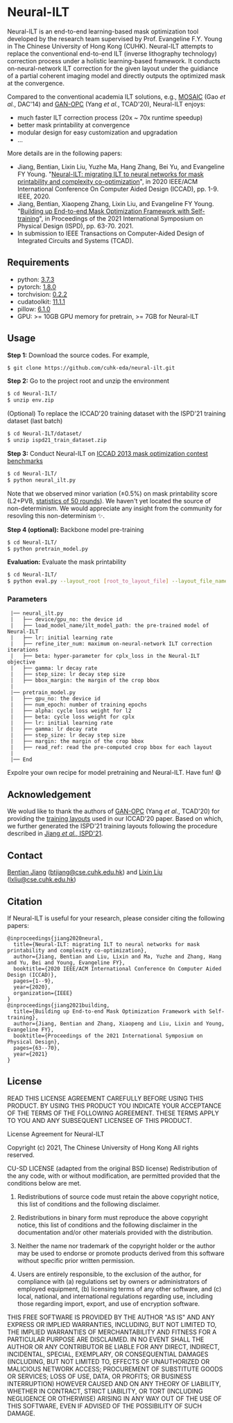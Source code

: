 # Neural-ILT
Neural-ILT is an end-to-end learning-based mask optimization tool developed by the research team supervised by Prof. Evangeline F.Y. Young in The Chinese University of Hong Kong (CUHK). Neural-ILT attempts to replace the conventional end-to-end ILT (inverse lithography technology) correction process under a holistic learning-based framework. It conducts on-neural-network ILT correction for the given layout under the guidiance of a partial coherent imaging model and directly outputs the optimized mask at the convergence.

Compared to the conventional academia ILT solutions, e.g., [MOSAIC](https://ieeexplore.ieee.org/document/6881379) (Gao *et al.*, DAC'14) and [GAN-OPC](https://ieeexplore.ieee.org/document/8465816) (Yang *et al.*, TCAD'20), Neural-ILT enjoys:
- much faster ILT correction process (20x ~ 70x runtime speedup)
- better mask printability at convergence
- modular design for easy customization and upgradation
- ...

More details are in the following papers:
* Jiang, Bentian, Lixin Liu, Yuzhe Ma, Hang Zhang, Bei Yu, and Evangeline FY Young. "[Neural-ILT: migrating ILT to neural networks for mask printability and complexity co-optimization](https://ieeexplore.ieee.org/abstract/document/9256592)", in 2020 IEEE/ACM International Conference On Computer Aided Design (ICCAD), pp. 1-9. IEEE, 2020.
* Jiang, Bentian, Xiaopeng Zhang, Lixin Liu, and Evangeline FY Young. "[Building up End-to-end Mask Optimization Framework with Self-training](https://dl.acm.org/doi/abs/10.1145/3439706.3447050)", in Proceedings of the 2021 International Symposium on Physical Design (ISPD), pp. 63-70. 2021.
* In submission to IEEE Transactions on Computer-Aided Design of Integrated Circuits and Systems (TCAD).

## Requirements
-   python: [3.7.3](https://www.python.org/downloads/)
-   pytorch: [1.8.0](https://pytorch.org/)
-   torchvision: [0.2.2](https://pytorch.org/)
-   cudatoolkit: [11.1.1](https://developer.nvidia.com/cuda-toolkit)
-   pillow: [6.1.0](https://pypi.org/project/Pillow/)
-   GPU: >= 10GB GPU memory for pretrain, >= 7GB for Neural-ILT

## Usage
**Step 1:** Download the source codes. For example,
~~~bash
$ git clone https://github.com/cuhk-eda/neural-ilt.git
~~~

**Step 2:** Go to the project root and unzip the environment
~~~bash
$ cd Neural-ILT/
$ unzip env.zip
~~~
(Optional) To replace the ICCAD'20 training dataset with the ISPD'21 training dataset (last batch)
~~~bash
$ cd Neural-ILT/dataset/
$ unzip ispd21_train_dataset.zip
~~~

**Step 3:** Conduct Neural-ILT on [ICCAD 2013 mask optimization contest benchmarks](https://ieeexplore.ieee.org/document/6691131)
~~~bash
$ cd Neural-ILT/
$ python neural_ilt.py
~~~
Note that we observed minor variation (±0.5%) on mask printability score (L2+PVB, [statistics of 50 rounds](./stat/variation_test_neural_ilt.xlsx)). We haven't yet located the source of non-determinism. We would appreciate any insight from the community for resovling this non-determinism :sparkles:.

**Step 4 (optional):** Backbone model pre-training
~~~bash
$ cd Neural-ILT/
$ python pretrain_model.py
~~~

**Evaluation:** Evaluate the mask printability
~~~bash
$ cd Neural-ILT/
$ python eval.py --layout_root [root_to_layout_file] --layout_file_name [your_layout_file_name] --mask_root [root_to_mask_file] --mask_file_name [your_mask_file_name]
~~~

### Parameters
```angular2html
 |── neural_ilt.py
 |   ├── device/gpu_no: the device id
 |   ├── load_model_name/ilt_model_path: the pre-trained model of Neural-ILT
 |   ├── lr: initial learning rate
 |   ├── refine_iter_num: maximum on-neural-network ILT correction iterations
 |   ├── beta: hyper-parameter for cplx_loss in the Neural-ILT objective
 |   ├── gamma: lr decay rate
 |   ├── step_size: lr decay step size
 |   ├── bbox_margin: the margin of the crop bbox
 |
 |── pretrain_model.py
 |   ├── gpu_no: the device id
 |   ├── num_epoch: number of training epochs
 |   ├── alpha: cycle loss weight for l2
 |   ├── beta: cycle loss weight for cplx
 |   ├── lr: initial learning rate
 |   ├── gamma: lr decay rate
 |   ├── step_size: lr decay step size
 |   ├── margin: the margin of the crop bbox
 |   ├── read_ref: read the pre-computed crop bbox for each layout
 |
 |── End
```

Expolre your own recipe for model pretraining and Neural-ILT. Have fun! :smile:


## Acknowledgement
We wolud like to thank the authors of [GAN-OPC](https://ieeexplore.ieee.org/document/8465816) (Yang *et al.*, TCAD'20) for providing the [training layouts](https://github.com/phdyang007/GAN-OPC) used in our ICCAD'20 paper. Based on which, we further generated the ISPD'21 training layouts following the procedure described in [Jiang *et al.*, ISPD'21](https://dl.acm.org/doi/abs/10.1145/3439706.3447050).


## Contact
[Bentian Jiang](https://infamousmega.github.io/) (btjiang@cse.cuhk.edu.hk) and [Lixin Liu](https://liulixinkerry.github.io) (lxliu@cse.cuhk.edu.hk)



## Citation
If Neural-ILT is useful for your research, please consider citing the following papers:
```angular2html
@inproceedings{jiang2020neural,
  title={Neural-ILT: migrating ILT to neural networks for mask printability and complexity co-optimization},
  author={Jiang, Bentian and Liu, Lixin and Ma, Yuzhe and Zhang, Hang and Yu, Bei and Young, Evangeline FY},
  booktitle={2020 IEEE/ACM International Conference On Computer Aided Design (ICCAD)},
  pages={1--9},
  year={2020},
  organization={IEEE}
}
@inproceedings{jiang2021building,
  title={Building up End-to-end Mask Optimization Framework with Self-training},
  author={Jiang, Bentian and Zhang, Xiaopeng and Liu, Lixin and Young, Evangeline FY},
  booktitle={Proceedings of the 2021 International Symposium on Physical Design},
  pages={63--70},
  year={2021}
}
```



## License
READ THIS LICENSE AGREEMENT CAREFULLY BEFORE USING THIS PRODUCT. BY USING THIS PRODUCT YOU INDICATE YOUR ACCEPTANCE OF THE TERMS OF THE FOLLOWING AGREEMENT. THESE TERMS APPLY TO YOU AND ANY SUBSEQUENT LICENSEE OF THIS PRODUCT.



License Agreement for Neural-ILT



Copyright (c) 2021, The Chinese University of Hong Kong
All rights reserved.



CU-SD LICENSE (adapted from the original BSD license) Redistribution of the any code, with or without modification, are permitted provided that the conditions below are met. 



1. Redistributions of source code must retain the above copyright notice, this
   list of conditions and the following disclaimer.



2. Redistributions in binary form must reproduce the above copyright notice,
   this list of conditions and the following disclaimer in the documentation
   and/or other materials provided with the distribution.



3. Neither the name nor trademark of the copyright holder or the author may be used to endorse or promote products derived from this software without specific prior written permission.



4. Users are entirely responsible, to the exclusion of the author, for compliance with (a) regulations set by owners or administrators of employed equipment, (b) licensing terms of any other software, and (c) local, national, and international regulations regarding use, including those regarding import, export, and use of encryption software.



THIS FREE SOFTWARE IS PROVIDED BY THE AUTHOR "AS IS" AND ANY EXPRESS OR IMPLIED WARRANTIES, INCLUDING, BUT NOT LIMITED TO, THE IMPLIED WARRANTIES OF MERCHANTABILITY AND FITNESS FOR A PARTICULAR PURPOSE ARE DISCLAIMED. IN NO EVENT SHALL THE AUTHOR OR ANY CONTRIBUTOR BE LIABLE FOR ANY DIRECT, INDIRECT, INCIDENTAL, SPECIAL, EXEMPLARY, OR CONSEQUENTIAL DAMAGES (INCLUDING, BUT NOT LIMITED TO, EFFECTS OF UNAUTHORIZED OR MALICIOUS NETWORK ACCESS; PROCUREMENT OF SUBSTITUTE GOODS OR SERVICES; LOSS OF USE, DATA, OR PROFITS; OR BUSINESS INTERRUPTION) HOWEVER CAUSED AND ON ANY THEORY OF LIABILITY, WHETHER IN CONTRACT, STRICT LIABILITY, OR TORT (INCLUDING NEGLIGENCE OR OTHERWISE) ARISING IN ANY WAY OUT OF THE USE OF THIS SOFTWARE, EVEN IF ADVISED OF THE POSSIBILITY OF SUCH DAMAGE.


